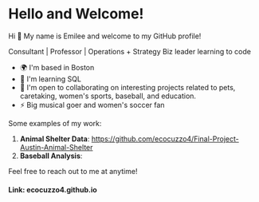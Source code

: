 # Hello and Welcome!

Hi 👋 My name is Emilee and welcome to my GitHub profile!

Consultant | Professor | Operations + Strategy 
Biz leader learning to code 

* 🌍  I'm based in Boston
* 🧠  I'm learning SQL
* 🤝  I'm open to collaborating on interesting projects related to pets, caretaking, women's sports, baseball, and education.
*  ⚡  Big musical goer and women's soccer fan

Some examples of my work:

1. **Animal Shelter Data**: https://github.com/ecocuzzo4/Final-Project-Austin-Animal-Shelter
2. **Baseball Analysis**:

Feel free to reach out to me at anytime! 

#### Link: ecocuzzo4.github.io
